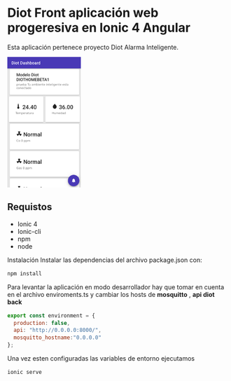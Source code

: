 # Diot Front aplicación web progeresiva en Ionic 4 Angular

Esta aplicación pertenece proyecto Diot Alarma Inteligente.

![Drag Racing](diot-front.png)


## Requistos
* Ionic 4
* Ionic-cli
* npm
* node

Instalación
Instalar las dependencias del archivo package.json con:
``` bat
npm install
```
Para levantar la aplicación en modo desarrollador hay que tomar en cuenta en el archivo enviroments.ts y cambiar los hosts de **mosquitto** , **api diot back**

``` js
export const environment = {
  production: false,
  api: "http://0.0.0.0:8000/",
  mosquitto_hostname:"0.0.0.0"
};
```

Una vez esten configuradas las variables de entorno ejecutamos
``` bat
ionic serve
```
